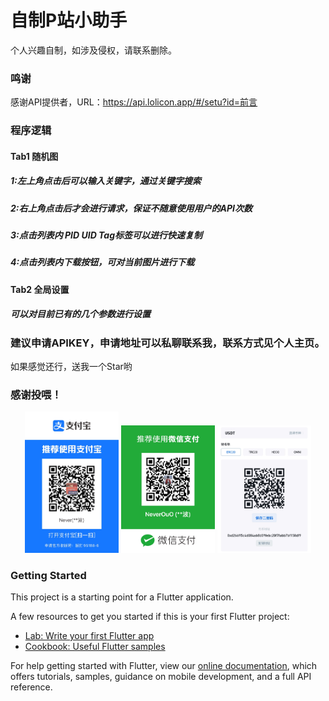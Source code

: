 # 自制P站小助手

个人兴趣自制，如涉及侵权，请联系删除。

### 鸣谢

感谢API提供者，URL：https://api.lolicon.app/#/setu?id=前言

### 程序逻辑

#### Tab1 随机图
##### 1:左上角点击后可以输入关键字，通过关键字搜索
##### 2:右上角点击后才会进行请求，保证不随意使用用户的API次数
##### 3:点击列表内 PID UID Tag标签可以进行快速复制
##### 4:点击列表内下载按钮，可对当前图片进行下载
#### Tab2 全局设置
##### 可以对目前已有的几个参数进行设置
#### 

### 建议申请APIKEY，申请地址可以私聊联系我，联系方式见个人主页。

如果感觉还行，送我一个Star哟

### 感谢投喂！
<div align="center">
	<img src="https://github.com/NeverOvO/NeverOvO/blob/main/IMG_3536(20210207-164320).JPG" alt="Editor" width="150">
  <img src="https://github.com/NeverOvO/NeverOvO/blob/main/IMG_3537(20210207-164334).JPG" alt="Editor" width="150">
  <img src="https://github.com/NeverOvO/NeverOvO/blob/main/F83EE11DFF22016AAE2EA33D31658D74.png" alt="Editor" width="150">
</div>



### Getting Started

This project is a starting point for a Flutter application.

A few resources to get you started if this is your first Flutter project:

- [Lab: Write your first Flutter app](https://flutter.dev/docs/get-started/codelab)
- [Cookbook: Useful Flutter samples](https://flutter.dev/docs/cookbook)

For help getting started with Flutter, view our
[online documentation](https://flutter.dev/docs), which offers tutorials,
samples, guidance on mobile development, and a full API reference.

